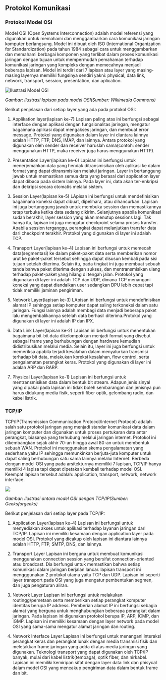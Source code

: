 ## Protokol Komunikasi
### Protokol Model OSI
<p>Model OSI (Open Systems Interconnection) adalah model referensi yang digunakan untuk memahami dan menggambarkan cara komunikasi jaringan komputer berlangsung. Model ini dibuat oleh ISO (International Organization for Standardization) pada tahun 1984 sebagai cara untuk menggambarkan dan memahami berbagai komponen yang terlibat dalam proses komunikasi jaringan dengan tujuan untuk mempermudah pemahaman terhadap komunikasi jaringan yang kompleks dengan memecahnya menjadi beberapa lapisan. Model ini terdiri dari 7 lapisan atau layer yang masing-masing layernya memiliki fungsinya sendiri yakni: physical, data link, network, transport, session, presentation, dan aplication.</p>

![Ilustrasi Model OSI](https://upload.wikimedia.org/wikipedia/commons/thumb/4/47/Osi-model-jb.svg/808px-Osi-model-jb.svg.png?20150501092329)
*<p>Gambar: Ilustrasi lapisan pada model OSI(Sumber: Wikimedia Commons)</p>*

<p>Berikut penjelasan dari setiap layer yang ada pada protokol OSI:</p>

1. Applikation layer(lapisan ke-7)
Lapisan paling atas ini berfungsi sebagai interface dengan aplikasi dengan fungsionalitas jaringan, mengatur bagaimana aplikasi dapat mengakses jaringan, dan membuat error message. Protokol yang digunakan dalam layer ini diantara lainnya adalah HTTP, FTP, DNS, IMAP, dan lainnya. Antara protokol yang digunakan oleh sender dan receiver haruslah sama(contoh: sender menggunakan HTTP, maka receiver juga harus menggunakan HTTP).

2. Presentation Layer(lapisan ke-6)
Lapisan ini berfungsi untuk menerjemahkan data yang hendak ditransmisikan oleh aplikasi ke dalam format yang dapat ditransmisikan melalui jaringan. Layer in bertanggung jawab untuk memastikan semua data yang berasal dari application layer dapat dibaca pada sistem lainnya. Pada layer ini, data akan ter-enkripsi dan dekripsi secara otomatis melalui sistem.

3. Session Layer(lapisan ke-5)
LApisan ini berfungsi untuk mendefinisikan bagaimana koneksi dapat dibuat, dipelihara, atau dihancurkan. Lapisan ini juga bertanggung jawab untuk membuka session dan memastikannya tetap terbuka ketika data sedang dikirim. Selanjutnya apabila komunikasi sudah berakhir, layer session yang akan menutup sessions lagi. Tak hanya itu, lapisan ini juga mengatur checkpoint selama proses transfer. Apabila session terganggu, perangkat dapat melanjutkan transfer data dari checkpoint terakhir. Protokol yang digunakan di layer ini adalah TCP.

4. Transport Layer(lapisan ke-4)
Lapisan ini berfungsi untuk memecah data(segmentasi) ke dalam paket-paket data serta memberikan nomor urut ke paket-paket tersebut sehingga dapat disusun kembali pada sisi tujuan setelah diterima. Selain itu, pada tingkat ini juga membuat sebuah tanda bahwa paket diterima dengan sukses, dan mentransmisikan ulang terhadap paket-paket yang hilang di tengah jalan. Protokol yang digunakan di layer ini adalah TCP dan UDP, dimana TCP menangani koneksi yang dapat diandalkan user sedangkan DPU lebih cepat tapi tidak memiliki jaminan pengiriman.

5. Network Layer(lapisan ke-3)
LApisan ini berfungsi untuk mendefinisikan alamat IP sehingga setiap komputer dapat saling terkoneksi dalam satu jaringan. Fungsi lainnya adalah membagi data menjadi beberapa paket lalu mengembalikannya setelah data berhasil diterima.Protokol yang digunakan di layer ini adalah IP dan IPX.

6. Data Link Layer(lapisan ke-2)
Lapisan ini berfungsi untuk menentukan bagaimana bit-bit data dikelompokkan menjadi format yang disebut sebagai frame yang berhubungan dengan hardware kemudian didistribusikan melalui media. Selain itu, layer ini juga berfungsi untuk memeriksa apabila terjadi kesalahan dalam menyalurkan transmisi terhadap bit data, melakukan koreksi kesalahan, flow control, serta pengalamatan perangkat keras. Protokol yang digunakan di layer ini adalah ARP dan RARP.

7. Physical Layer(lapisan ke-1)
Lapisan ini berfungsi untuk mentransmisikan data dalam bentuk bit stream. Adapun jenis sinyal yang dipakai pada lapisan ini tidak boleh sembarangan dan jenisnya pun harus didukung media fisik, seperti fiber optik, gelombang radio, dan kabel listrik.

### TCP/IP
<p>TCP/IP(Transmission Communication Protocol/Internet Protocol) adalah salah satu protokol jaringan yang menjadi standar komunikasi data dalam jaringan komputer dan digunakan untuk proses pertukaran data antar perangkat, biasanya yang terhubung melalui jaringan internet. Protokol ini dikembangkan sejak akhir 70-an hingga awal 80-an untuk membentuk sebuah WAN. Protokol ini menggunakan skema pengalamatan yang sederhana yaitu IP sehingga memunkinkan berjuta-juta komputer untuk dapat saling berhubungan satu sama lainnya melalui Internet. Berbeda dengan model OSI yang pada arsitekturnya memiliki 7 lapisan, TCP/IP hanya memiliki 4 lapisa tapi dapat dipetakan kembali terhadap model OSI. Keempat lapisan tersebut adalah: application, transport, network, network interface.</p>

![](https://media.geeksforgeeks.org/wp-content/uploads/20230417045622/OSI-vs-TCP-vs-Hybrid-2.webp)
*<p>Gambar: Ilustrasi antara model OSI dengan TCP/IP(Sumber: Geeksforgeeks)</p>*

<p>Berikut penjelasan dari setiap layer pada TCP/IP:</p>

1. Application Layer(lapisan ke-4)
Lapisan ini berfungsi untuk menyediakan akses untuk aplikasi terhadap layanan jaringan dari TCP/IP. Lapisan ini memiliki kesamaan dengan application layer pada model OSI. Protokol yang dicakup oleh lapisan ini diantara lainnya adalah HTTP, FTP, SMTP, DNS, dan lainnya.

2. Transport Layer 
Lapisan ini berguna untuk membuat komunikasi menggunakan connection session yang bersifat connection-oriented  atau broadcast. Dia berfungsi untuk memastikan bahwa setiap komunikasi dalam jaringan berjalan lancar. lapisan transport ini mengggunakan 2 protokol utama yaitu TCP dan UDP. Lapisan ini seperti layer transport pada OSI yang juga mengatur pembentukan segmen, dan juga pengaturan aliran.

3. Network Layer
Lapisan ini berfungsi untuk melakukan routingg/pemetaan serta memberikan setiap perangkat komputer identitas berupa IP address. Pemberian alamat IP ini berfungsi sebagia alamat yang berguna untuk menghubungkan beberapa perangkat dalam jaringan. Pada lapisan ini digunakan protokol berupa IP, ARP, ICMP, dan IGMP. Lapisan ini memiliki kesamaan dengan layer network pada model OSI yang sama-sama mengatur alamat jaringan dan routing.

4. Network Interface Layer
Lapisan ini berfungsi untuk menangani interaksi perangkat keras dan perangkat lunak dengan media transmisi fisik dan meletakkan frame jaringan yang adda di atas media jaringan yang digunakan. Teknologi transport yang dapat digunakan oleh TCP/IP banyak, mulai dari kabel listrik(tembaga), optik fiber, dan nirkabel. Lapisan ini memiliki kemiripan sifat dengan layer data link dan phisycal dalam model OSI yang mencakup pengiriman data dalam bentuk frame dan bit.